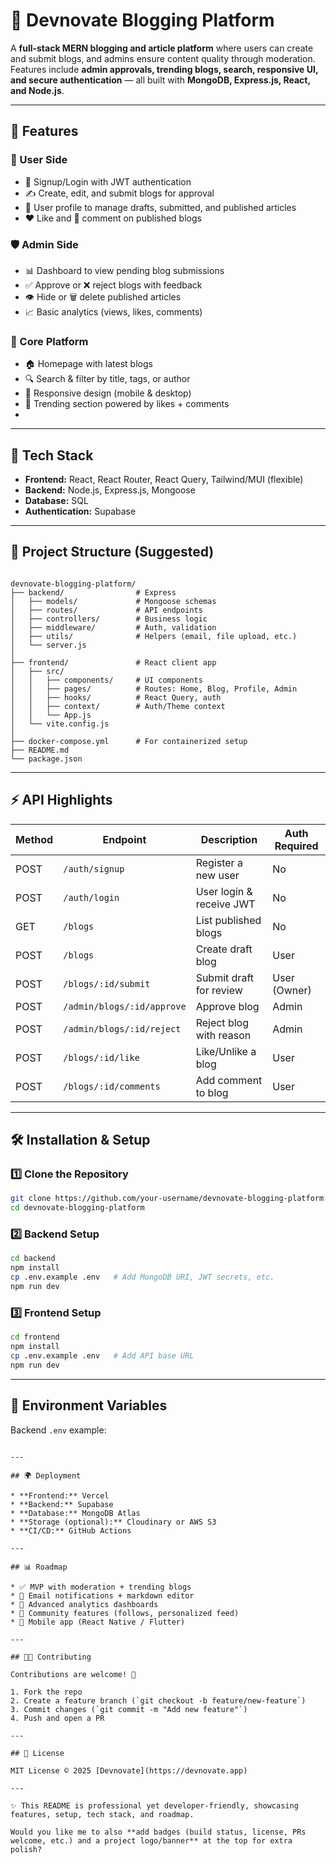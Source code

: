 # 📝 Devnovate Blogging Platform

A **full-stack MERN blogging and article platform** where users can create and submit blogs, and admins ensure content quality through moderation.  
Features include **admin approvals, trending blogs, search, responsive UI, and secure authentication** — all built with **MongoDB, Express.js, React, and Node.js**.

---

## 🌟 Features

### 👥 User Side
- 🔐 Signup/Login with JWT authentication  
- ✍️ Create, edit, and submit blogs for approval  
- 📂 User profile to manage drafts, submitted, and published articles  
- ❤️ Like and 💬 comment on published blogs  

### 🛡️ Admin Side
- 📊 Dashboard to view pending blog submissions  
- ✅ Approve or ❌ reject blogs with feedback  
- 👁️ Hide or 🗑️ delete published articles  
- 📈 Basic analytics (views, likes, comments)  

### 📰 Core Platform
- 🏠 Homepage with latest blogs  
- 🔍 Search & filter by title, tags, or author  
- 📱 Responsive design (mobile & desktop)  
- 📢 Trending section powered by likes + comments
- 
---

## 🚀 Tech Stack

- **Frontend:** React, React Router, React Query, Tailwind/MUI (flexible)  
- **Backend:** Node.js, Express.js, Mongoose  
- **Database:** SQL  
- **Authentication:** Supabase  

---

## 📂 Project Structure (Suggested)

```

devnovate-blogging-platform/
├── backend/                # Express
│   ├── models/             # Mongoose schemas
│   ├── routes/             # API endpoints
│   ├── controllers/        # Business logic
│   ├── middleware/         # Auth, validation
│   ├── utils/              # Helpers (email, file upload, etc.)
│   └── server.js
│
├── frontend/               # React client app
│   ├── src/
│   │   ├── components/     # UI components
│   │   ├── pages/          # Routes: Home, Blog, Profile, Admin
│   │   ├── hooks/          # React Query, auth
│   │   ├── context/        # Auth/Theme context
│   │   └── App.js
│   └── vite.config.js
│
├── docker-compose.yml      # For containerized setup
├── README.md
└── package.json

````

---

## ⚡ API Highlights

| Method | Endpoint                     | Description                          | Auth Required |
|--------|-------------------------------|--------------------------------------|---------------|
| POST   | `/auth/signup`                | Register a new user                  | No            |
| POST   | `/auth/login`                 | User login & receive JWT             | No            |
| GET    | `/blogs`                      | List published blogs                 | No            |
| POST   | `/blogs`                      | Create draft blog                    | User          |
| POST   | `/blogs/:id/submit`           | Submit draft for review              | User (Owner)  |
| POST   | `/admin/blogs/:id/approve`    | Approve blog                         | Admin         |
| POST   | `/admin/blogs/:id/reject`     | Reject blog with reason              | Admin         |
| POST   | `/blogs/:id/like`             | Like/Unlike a blog                   | User          |
| POST   | `/blogs/:id/comments`         | Add comment to blog                  | User          |

---

## 🛠️ Installation & Setup

### 1️⃣ Clone the Repository
```bash
git clone https://github.com/your-username/devnovate-blogging-platform.git
cd devnovate-blogging-platform
````

### 2️⃣ Backend Setup

```bash
cd backend
npm install
cp .env.example .env   # Add MongoDB URI, JWT secrets, etc.
npm run dev
```

### 3️⃣ Frontend Setup

```bash
cd frontend
npm install
cp .env.example .env   # Add API base URL
npm run dev
```

---

## 🔐 Environment Variables

Backend `.env` example:

```

---

## 🌍 Deployment

* **Frontend:** Vercel 
* **Backend:** Supabase
* **Database:** MongoDB Atlas
* **Storage (optional):** Cloudinary or AWS S3
* **CI/CD:** GitHub Actions

---

## 📊 Roadmap

* ✅ MVP with moderation + trending blogs
* 🚧 Email notifications + markdown editor
* 🚧 Advanced analytics dashboards
* 🚧 Community features (follows, personalized feed)
* 🚧 Mobile app (React Native / Flutter)

---

## 🧑‍💻 Contributing

Contributions are welcome! 🙌

1. Fork the repo
2. Create a feature branch (`git checkout -b feature/new-feature`)
3. Commit changes (`git commit -m "Add new feature"`)
4. Push and open a PR

---

## 📜 License

MIT License © 2025 [Devnovate](https://devnovate.app)

---

✨ This README is professional yet developer-friendly, showcasing features, setup, tech stack, and roadmap.  

Would you like me to also **add badges (build status, license, PRs welcome, etc.) and a project logo/banner** at the top for extra polish?
```

